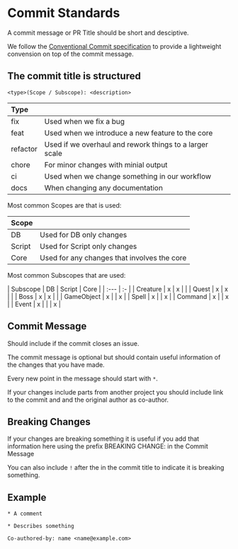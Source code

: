 # Commit Standards

A commit message or PR Title should be short and desciptive.

We follow the [Conventional Commit specification](https://www.conventionalcommits.org/en/v1.0.0/) to provide a lightweight convension on top of the commit message.

## The commit title is structured 

```
<type>(Scope / Subscope): <description>
```

| Type | |
| :--- | :- |
| fix  | Used when we fix a bug |
| feat | Used when we introduce a new feature to the core |
| refactor | Used if we overhaul and rework things to a larger scale |
| chore | For minor changes with minial output |
| ci   | Used when we change something in our workflow |
| docs | When changing any documentation |

Most common Scopes are that is used:

| Scope | |
| :--- | :- |
| DB | Used for DB only changes |
| Script | Used for Script only changes |
| Core | Used for any changes that involves the core |

Most common Subscopes that are used:

| Subscope | DB | Script | Core |
| :--- | :- |
| Creature | x | x | |
| Quest | x | x | |
| Boss | x | x | |
| GameObject | x | | x |
| Spell | x | | x |
| Command | x | | x |
| Event | x | | | x |

## Commit Message

Should include if the commit closes an issue.

The commit message is optional but should contain useful information of the changes that you have made.

Every new point in the message should start with `*`.

If your changes include parts from another project you should include link to the commit and and the original author as co-author.

## Breaking Changes

If your changes are breaking something it is useful if you add that information here using the prefix BREAKING CHANGE: in the Commit Message

You can also include `!` after the <type> in the commit title to indicate it is breaking something.

## Example

```
* A comment

* Describes something

Co-authored-by: name <name@example.com>
```
